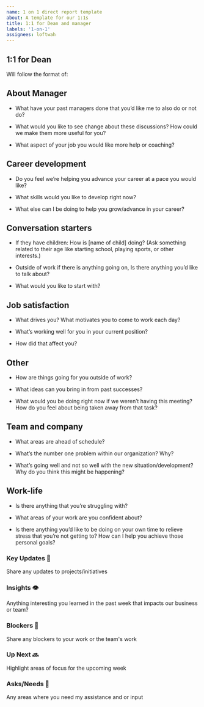 ```yaml
---
name: 1 on 1 direct report template
about: A template for our 1:1s
title: 1:1 for Dean and manager
labels: '1-on-1'
assignees: loftwah
---
```


## 1:1 for Dean

Will follow the format of:

<!-- start of questions -->
## About Manager

- What have your past managers done that you’d like me to also do or not do?

- What would you like to see change about these discussions? How could we make them more useful for you?

- What aspect of your job you would like more help or coaching?

## Career development

- Do you feel we’re helping you advance your career at a pace you would like?

- What skills would you like to develop right now?

- What else can I be doing to help you grow/advance in your career?

## Conversation starters

- If they have children: How is [name of child] doing? (Ask something related to their age like starting school, playing sports, or other interests.)

- Outside of work if there is anything going on, Is there anything you’d like to talk about?

- What would you like to start with?

## Job satisfaction

- What drives you? What motivates you to come to work each day?

- What’s working well for you in your current position?

- How did that affect you?

## Other

- How are things going for you outside of work?

- What ideas can you bring in from past successes?

- What would you be doing right now if we weren’t having this meeting? How do you feel about being taken away from that task?

## Team and company

- What areas are ahead of schedule?

- What’s the number one problem within our organization? Why?

- What’s going well and not so well with the new situation/development? Why do you think this might be happening?

## Work-life

- Is there anything that you’re struggling with?

- What areas of your work are you confident about?

- Is there anything you’d like to be doing on your own time to relieve stress that you’re not getting to? How can I help you achieve those personal goals?

<!-- end of questions -->
### Key Updates 🔑

Share any updates to projects/initiatives

### Insights 👁

Anything interesting you learned in the past week that impacts our business or team?

### Blockers 🛑

Share any blockers to your work or the team's work

### Up Next 🔜

Highlight areas of focus for the upcoming week

### Asks/Needs 💬

Any areas where you need my assistance and or input
